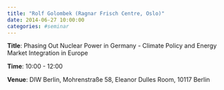 ```yaml
---
title: "Rolf Golombek (Ragnar Frisch Centre, Oslo)"
date: 2014-06-27 10:00:00
categories: #seminar
---
```


**Title**: Phasing Out Nuclear Power in Germany - Climate Policy and Energy Market Integration in Europe  

**Time**: 10:00 - 12:00  

**Venue**: DIW Berlin, Mohrenstraße 58, Eleanor Dulles Room, 10117 Berlin
